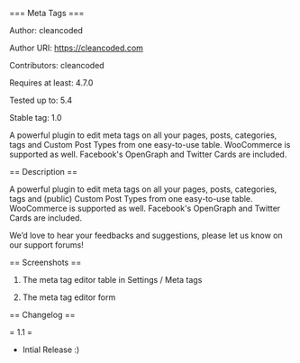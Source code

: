 === Meta Tags ===

Author: cleancoded

Author URI: https://cleancoded.com

Contributors: cleancoded

Requires at least: 4.7.0

Tested up to: 5.4

Stable tag: 1.0


A powerful plugin to edit meta tags on all your pages, posts, categories, tags and Custom Post Types from one easy-to-use table. WooCommerce is supported as well. Facebook's OpenGraph and Twitter Cards are included.



== Description ==

A powerful plugin to edit meta tags on all your pages, posts, categories, tags and (public) Custom Post Types from one easy-to-use table. WooCommerce is supported as well. Facebook's OpenGraph and Twitter Cards are included.

We’d love to hear your feedbacks and suggestions, please let us know on our support forums!


== Screenshots ==

1. The meta tag editor table in Settings / Meta tags

2. The meta tag editor form



== Changelog ==

= 1.1 =

* Intial Release :)
